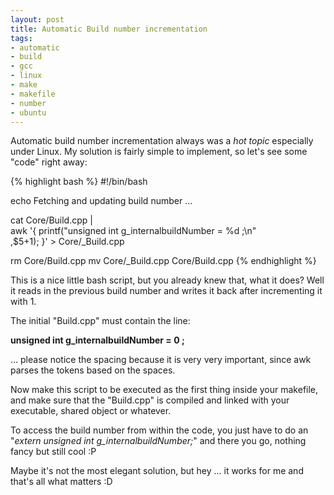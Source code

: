 ```yaml
--- 
layout: post
title: Automatic Build number incrementation
tags: 
- automatic
- build
- gcc
- linux
- make
- makefile
- number
- ubuntu
---
```

Automatic build number incrementation always was a <em>hot topic</em> especially under Linux. My solution is fairly simple to implement, so let's see some "code" right away:

{% highlight bash %}
#!/bin/bash

echo Fetching and updating build number ...

cat Core/Build.cpp | \
awk '{ printf("unsigned int g_internalbuildNumber = %d ;\n" \
,$5+1); }' > Core/_Build.cpp

rm Core/Build.cpp
mv Core/_Build.cpp Core/Build.cpp
{% endhighlight %}

This is a nice little bash script, but you already knew that, what it does? Well it reads in the previous build number and writes it back after incrementing it with 1.

The initial "Build.cpp" must contain the line:

<strong>unsigned int g_internalbuildNumber = 0 ;</strong>

... please notice the spacing because it is very very important, since awk parses the tokens based on the spaces.

Now make this script to be executed as the first thing inside your makefile, and make sure that the "Build.cpp" is compiled and linked with your executable, shared object or whatever.

To access the build number from within the code, you just have to do an "<em>extern unsigned int g_internalbuildNumber;</em>" and there you go, nothing fancy but still cool :P

Maybe it's not the most elegant solution, but hey ... it works for me and that's all what matters :D
